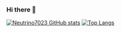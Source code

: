 ### Hi there 👋

[![Neutrino7023 GitHub stats](https://github-readme-stats.vercel.app/api?username=Neutrino7023&theme=vue-dark&show_icons=true)](https://github.com/Neutrino7023/github-readme-stats)
[![Top Langs](https://github-readme-stats.vercel.app/api/top-langs/?username=Neutrino7023&theme=vue-dark&show_icons=true&layout=compact)](https://github.com/Neutrino7023/github-readme-stats)


<!--
**Neutrino7023/Neutrino7023** is a ✨ _special_ ✨ repository because its `README.md` (this file) appears on your GitHub profile.

Here are some ideas to get you started:

- 🔭 I’m currently working on ...
- 🌱 I’m currently learning ...
- 👯 I’m looking to collaborate on ...
- 🤔 I’m looking for help with ...
- 💬 Ask me about ...
- 📫 How to reach me: ...
- 😄 Pronouns: ...
- ⚡ Fun fact: ...
-->

